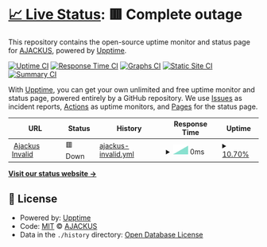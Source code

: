 # [📈 Live Status](https://ajackus.github.io/upptime-monitor): <!--live status--> **🟥 Complete outage**

This repository contains the open-source uptime monitor and status page for [AJACKUS](ajackus.com), powered by [Upptime](https://github.com/upptime/upptime).

[![Uptime CI](https://github.com/ajackus/upptime-monitor/workflows/Uptime%20CI/badge.svg)](https://github.com/ajackus/upptime-monitor/actions?query=workflow%3A%22Uptime+CI%22)
[![Response Time CI](https://github.com/ajackus/upptime-monitor/workflows/Response%20Time%20CI/badge.svg)](https://github.com/ajackus/upptime-monitor/actions?query=workflow%3A%22Response+Time+CI%22)
[![Graphs CI](https://github.com/ajackus/upptime-monitor/workflows/Graphs%20CI/badge.svg)](https://github.com/ajackus/upptime-monitor/actions?query=workflow%3A%22Graphs+CI%22)
[![Static Site CI](https://github.com/ajackus/upptime-monitor/workflows/Static%20Site%20CI/badge.svg)](https://github.com/ajackus/upptime-monitor/actions?query=workflow%3A%22Static+Site+CI%22)
[![Summary CI](https://github.com/ajackus/upptime-monitor/workflows/Summary%20CI/badge.svg)](https://github.com/ajackus/upptime-monitor/actions?query=workflow%3A%22Summary+CI%22)

With [Upptime](https://upptime.js.org), you can get your own unlimited and free uptime monitor and status page, powered entirely by a GitHub repository. We use [Issues](https://github.com/ajackus/upptime-monitor/issues) as incident reports, [Actions](https://github.com/ajackus/upptime-monitor/actions) as uptime monitors, and [Pages](https://ajackus.github.io/upptime-monitor) for the status page.

<!--start: status pages-->
<!-- This summary is generated by Upptime (https://github.com/upptime/upptime) -->
<!-- Do not edit this manually, your changes will be overwritten -->
<!-- prettier-ignore -->
| URL | Status | History | Response Time | Uptime |
| --- | ------ | ------- | ------------- | ------ |
| <img alt="" src="https://favicons.githubusercontent.com/ajackus.com1" height="13"> [Ajackus Invalid](https://ajackus.com1) | 🟥 Down | [ajackus-invalid.yml](https://github.com/ajackus/upptime-monitor/commits/HEAD/history/ajackus-invalid.yml) | <details><summary><img alt="Response time graph" src="./graphs/ajackus-invalid/response-time-week.png" height="20"> 0ms</summary><br><a href="https://ajackus.github.io/upptime-monitor/history/ajackus-invalid"><img alt="Response time 0" src="https://img.shields.io/endpoint?url=https%3A%2F%2Fraw.githubusercontent.com%2Fajackus%2Fupptime-monitor%2FHEAD%2Fapi%2Fajackus-invalid%2Fresponse-time.json"></a><br><a href="https://ajackus.github.io/upptime-monitor/history/ajackus-invalid"><img alt="24-hour response time 0" src="https://img.shields.io/endpoint?url=https%3A%2F%2Fraw.githubusercontent.com%2Fajackus%2Fupptime-monitor%2FHEAD%2Fapi%2Fajackus-invalid%2Fresponse-time-day.json"></a><br><a href="https://ajackus.github.io/upptime-monitor/history/ajackus-invalid"><img alt="7-day response time 0" src="https://img.shields.io/endpoint?url=https%3A%2F%2Fraw.githubusercontent.com%2Fajackus%2Fupptime-monitor%2FHEAD%2Fapi%2Fajackus-invalid%2Fresponse-time-week.json"></a><br><a href="https://ajackus.github.io/upptime-monitor/history/ajackus-invalid"><img alt="30-day response time 0" src="https://img.shields.io/endpoint?url=https%3A%2F%2Fraw.githubusercontent.com%2Fajackus%2Fupptime-monitor%2FHEAD%2Fapi%2Fajackus-invalid%2Fresponse-time-month.json"></a><br><a href="https://ajackus.github.io/upptime-monitor/history/ajackus-invalid"><img alt="1-year response time 0" src="https://img.shields.io/endpoint?url=https%3A%2F%2Fraw.githubusercontent.com%2Fajackus%2Fupptime-monitor%2FHEAD%2Fapi%2Fajackus-invalid%2Fresponse-time-year.json"></a></details> | <details><summary><a href="https://ajackus.github.io/upptime-monitor/history/ajackus-invalid">10.70%</a></summary><a href="https://ajackus.github.io/upptime-monitor/history/ajackus-invalid"><img alt="All-time uptime 10.70%" src="https://img.shields.io/endpoint?url=https%3A%2F%2Fraw.githubusercontent.com%2Fajackus%2Fupptime-monitor%2FHEAD%2Fapi%2Fajackus-invalid%2Fuptime.json"></a><br><a href="https://ajackus.github.io/upptime-monitor/history/ajackus-invalid"><img alt="24-hour uptime 10.70%" src="https://img.shields.io/endpoint?url=https%3A%2F%2Fraw.githubusercontent.com%2Fajackus%2Fupptime-monitor%2FHEAD%2Fapi%2Fajackus-invalid%2Fuptime-day.json"></a><br><a href="https://ajackus.github.io/upptime-monitor/history/ajackus-invalid"><img alt="7-day uptime 10.70%" src="https://img.shields.io/endpoint?url=https%3A%2F%2Fraw.githubusercontent.com%2Fajackus%2Fupptime-monitor%2FHEAD%2Fapi%2Fajackus-invalid%2Fuptime-week.json"></a><br><a href="https://ajackus.github.io/upptime-monitor/history/ajackus-invalid"><img alt="30-day uptime 10.70%" src="https://img.shields.io/endpoint?url=https%3A%2F%2Fraw.githubusercontent.com%2Fajackus%2Fupptime-monitor%2FHEAD%2Fapi%2Fajackus-invalid%2Fuptime-month.json"></a><br><a href="https://ajackus.github.io/upptime-monitor/history/ajackus-invalid"><img alt="1-year uptime 10.70%" src="https://img.shields.io/endpoint?url=https%3A%2F%2Fraw.githubusercontent.com%2Fajackus%2Fupptime-monitor%2FHEAD%2Fapi%2Fajackus-invalid%2Fuptime-year.json"></a></details>

<!--end: status pages-->

[**Visit our status website →**](https://ajackus.github.io/upptime-monitor)

## 📄 License

- Powered by: [Upptime](https://github.com/upptime/upptime)
- Code: [MIT](./LICENSE) © [AJACKUS](ajackus.com)
- Data in the `./history` directory: [Open Database License](https://opendatacommons.org/licenses/odbl/1-0/)
